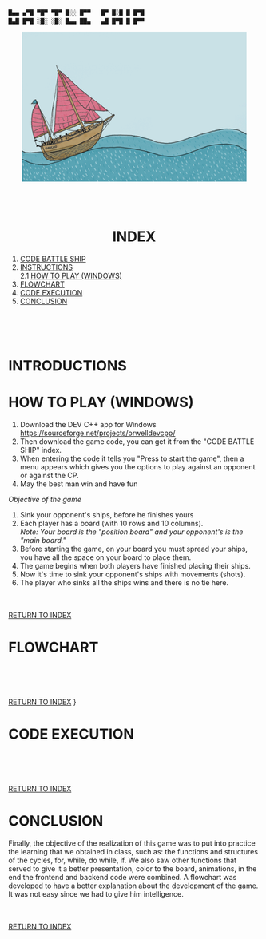 
```c++
█▄▄ ▄▀█ ▀█▀ ▀█▀ █░░ █▀▀   █▀ █░█ █ █▀█
█▄█ █▀█ ░█░ ░█░ █▄▄ ██▄   ▄█ █▀█ █ █▀▀ 
```    

<div align ="center">
<img alt="c++" height="300" src="../imagenes/6uwO.gif"/>
</div>   
<br /><br /><br />  

<div align ="center">  

# INDEX
</div>  

 1. [CODE BATTLE SHIP](main.cpp)
 2. [INSTRUCTIONS](#introductions)  
   2.1 [HOW TO PLAY (WINDOWS)](#how-to-play-windows)    
3. [FLOWCHART](#flowchart)
4. [CODE EXECUTION](#code-execution)
5. [CONCLUSION](#conclusion)    

<br /><br /><br />  

# INTRODUCTIONS  

# HOW TO PLAY (WINDOWS)  
1. Download the DEV C++ app for Windows  
  https://sourceforge.net/projects/orwelldevcpp/  
2. Then download the game code, you can get it from the "CODE BATTLE SHIP" index.  
3. When entering the code it tells you "Press to start the game", then a menu appears which gives you the options to play against an opponent or against the CP.
4. May the best man win and have fun  
 
_Objective of the game_   
1. Sink your opponent's ships, before he finishes yours
2. Each player has a board (with 10 rows and 10 columns).  
   _Note: Your board is the "position board" and your opponent's is the "main board."_
3. Before starting the game, on your board you must spread your ships, you have all the space on your board to place them.  
4. The game begins when both players have finished placing their ships.
5. Now it's time to sink your opponent's ships with movements (shots).
6. The player who sinks all the ships wins and there is no tie here.
 <br /><br /><br />   
 
  
[RETURN TO INDEX](#index)  

# FLOWCHART   
<br /><br /><br />   

[RETURN TO INDEX](#index)  }

# CODE EXECUTION  
<br /><br /><br />   

[RETURN TO INDEX](#index)  

# CONCLUSION   
Finally, the objective of the realization of this game was to put into practice the learning that we obtained in class, such as: the functions and structures of the cycles, for, while, do while, if. We also saw other functions that served to give it a better presentation, color to the board, animations, in the end the frontend and backend code were combined. A flowchart was developed to have a better explanation about the development of the game.
It was not easy since we had to give him intelligence. 
<br /><br /><br />  

[RETURN TO INDEX](#index)

   

